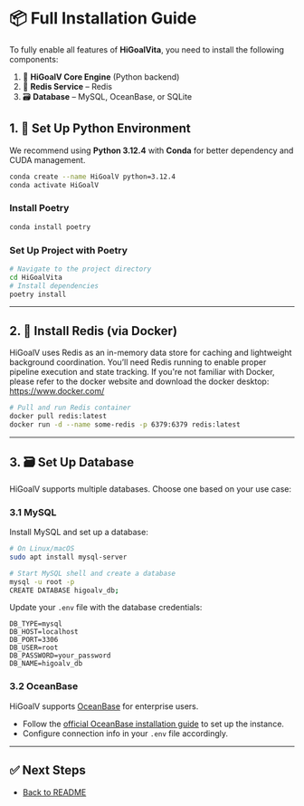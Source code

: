 # 📦 Full Installation Guide
To fully enable all features of **HiGoalVita**, you need to install the following components:
1. 🐍 **HiGoalV Core Engine** (Python backend)  
2. 🐇 **Redis Service** – Redis  
3. 🗃️ **Database** – MySQL, OceanBase, or SQLite 


## 1. 🐍 Set Up Python Environment

We recommend using **Python 3.12.4** with **Conda** for better dependency and CUDA management.

```bash
conda create --name HiGoalV python=3.12.4
conda activate HiGoalV
```

### Install Poetry
```bash
conda install poetry
```

### Set Up Project with Poetry

```bash
# Navigate to the project directory
cd HiGoalVita
# Install dependencies
poetry install
```

---

## 2. 🔁 Install Redis (via Docker)

HiGoalV uses Redis as an in-memory data store for caching and lightweight background coordination. You’ll need Redis running to enable proper pipeline execution and state tracking.
If you're not familiar with Docker, please refer to the docker website and download the docker desktop: https://www.docker.com/

```bash
# Pull and run Redis container
docker pull redis:latest
docker run -d --name some-redis -p 6379:6379 redis:latest
```

---

## 3. 🗃️ Set Up Database

HiGoalV supports multiple databases. Choose one based on your use case:

### 3.1 MySQL

Install MySQL and set up a database:

```bash
# On Linux/macOS
sudo apt install mysql-server

# Start MySQL shell and create a database
mysql -u root -p
CREATE DATABASE higoalv_db;
```

Update your `.env` file with the database credentials:

```
DB_TYPE=mysql
DB_HOST=localhost
DB_PORT=3306
DB_USER=root
DB_PASSWORD=your_password
DB_NAME=higoalv_db
```

### 3.2 OceanBase

HiGoalV supports [OceanBase](https://www.oceanbase.com/) for enterprise users.

- Follow the [official OceanBase installation guide](https://www.oceanbase.com/docs) to set up the instance.
- Configure connection info in your `.env` file accordingly.

---

## ✅ Next Steps

- [Back to README](../README.md)
